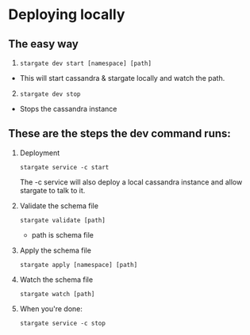 # Deploying locally
## The easy way
1. `stargate dev start [namespace] [path]`
- This will start cassandra & stargate locally and watch the path.
2. `stargate dev stop`
- Stops the cassandra instance

## These are the steps the dev command runs:
1. Deployment

    `stargate service -c start`

    The -c service will also deploy a local cassandra instance and allow stargate to talk to it.
2. Validate the schema file

    `stargate validate [path]`
    - path is schema file
3. Apply the schema file

    `stargate apply [namespace] [path]`
4. Watch the schema file

    `stargate watch [path]`
5. When you're done:
    
    `stargate service -c stop`